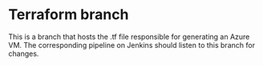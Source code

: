 # Terraform branch

This is a branch that hosts the .tf file responsible for generating an Azure VM.
The corresponding pipeline on Jenkins should listen to this branch for changes.